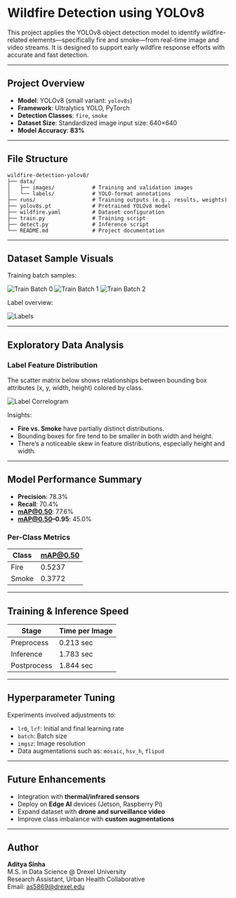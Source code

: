 # Wildfire Detection using YOLOv8

This project applies the YOLOv8 object detection model to identify wildfire-related elements—specifically fire and smoke—from real-time image and video streams. It is designed to support early wildfire response efforts with accurate and fast detection.

---

## Project Overview

- **Model**: YOLOv8 (small variant: `yolov8s`)
- **Framework**: Ultralytics YOLO, PyTorch
- **Detection Classes**: `fire`, `smoke`
- **Dataset Size**: Standardized image input size: 640×640
- **Model Accuracy**: **83%**

---

## File Structure

```
wildfire-detection-yolov8/
├── data/
│   ├── images/            # Training and validation images
│   └── labels/            # YOLO-format annotations
├── runs/                  # Training outputs (e.g., results, weights)
├── yolov8s.pt             # Pretrained YOLOv8 model
├── wildfire.yaml          # Dataset configuration
├── train.py               # Training script
├── detect.py              # Inference script
└── README.md              # Project documentation
```

---

## Dataset Sample Visuals

Training batch samples:

![Train Batch 0](./train_batch0.jpg)
![Train Batch 1](./train_batch1.jpg)
![Train Batch 2](./train_batch2.jpg)

Label overview:

![Labels](./labels.jpg)

---

## Exploratory Data Analysis

### Label Feature Distribution

The scatter matrix below shows relationships between bounding box attributes (x, y, width, height) colored by class.

![Label Correlogram](./labels_correlogram.jpg)

Insights:
- **Fire vs. Smoke** have partially distinct distributions.
- Bounding boxes for fire tend to be smaller in both width and height.
- There’s a noticeable skew in feature distributions, especially height and width.

---

## Model Performance Summary

- **Precision**: 78.3%
- **Recall**: 70.4%
- **mAP@0.50**: 77.6%
- **mAP@0.50–0.95**: 45.0%

### Per-Class Metrics
| Class  | mAP@0.50 |
|--------|----------|
| Fire   | 0.5237   |
| Smoke  | 0.3772   |

---

## Training & Inference Speed

| Stage        | Time per Image |
|--------------|----------------|
| Preprocess   | 0.213 sec      |
| Inference    | 1.783 sec      |
| Postprocess  | 1.844 sec      |

---

## Hyperparameter Tuning

Experiments involved adjustments to:
- `lr0`, `lrf`: Initial and final learning rate
- `batch`: Batch size
- `imgsz`: Image resolution
- Data augmentations such as: `mosaic`, `hsv_h`, `flipud`

---

## Future Enhancements

- Integration with **thermal/infrared sensors**
- Deploy on **Edge AI** devices (Jetson, Raspberry Pi)
- Expand dataset with **drone and surveillance video**
- Improve class imbalance with **custom augmentations**

---

## Author

**Aditya Sinha**  
M.S. in Data Science @ Drexel University  
Research Assistant, Urban Health Collaborative  
Email: as5869@drexel.edu
